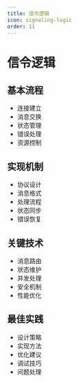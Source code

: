 ```yaml
---
title: 信令逻辑
icon: signaling-logic
order: 11
---
```


# 信令逻辑

## 基本流程
- 连接建立
- 消息交换
- 状态管理
- 错误处理
- 资源控制

## 实现机制
- 协议设计
- 消息格式
- 处理流程
- 状态同步
- 错误恢复

## 关键技术
- 消息路由
- 状态维护
- 并发处理
- 安全机制
- 性能优化

## 最佳实践
- 设计策略
- 实现方法
- 优化建议
- 调试技巧
- 问题处理
